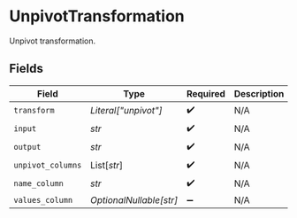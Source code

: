 # UnpivotTransformation

Unpivot transformation.


## Fields

| Field                   | Type                    | Required                | Description             |
| ----------------------- | ----------------------- | ----------------------- | ----------------------- |
| `transform`             | *Literal["unpivot"]*    | :heavy_check_mark:      | N/A                     |
| `input`                 | *str*                   | :heavy_check_mark:      | N/A                     |
| `output`                | *str*                   | :heavy_check_mark:      | N/A                     |
| `unpivot_columns`       | List[*str*]             | :heavy_check_mark:      | N/A                     |
| `name_column`           | *str*                   | :heavy_check_mark:      | N/A                     |
| `values_column`         | *OptionalNullable[str]* | :heavy_minus_sign:      | N/A                     |